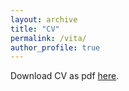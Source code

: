 ```yaml
---
layout: archive
title: "CV"
permalink: /vita/
author_profile: true
---
```


Download CV as pdf [here](https://github.com/lucy-sorensen/lucy-sorensen.github.io/raw/master/files/sorensen-cv-feb2023.pdf).
